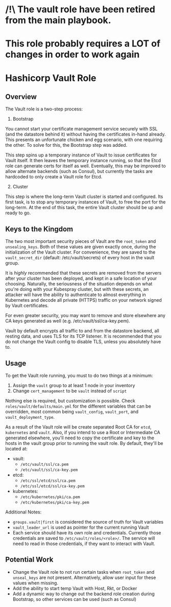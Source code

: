 # /!\ The vault role have been retired from the main playbook.
# This role probably requires a LOT of changes in order to work again

Hashicorp Vault Role
====================

Overview
--------

The Vault role is a two-step process:

1. Bootstrap

You cannot start your certificate management service securely with SSL (and
the datastore behind it) without having the certificates in-hand already. This
presents an unfortunate chicken and egg scenario, with one requiring the other.
To solve for this, the Bootstrap step was added.

This step spins up a temporary instance of Vault to issue certificates for
Vault itself. It then leaves the temporary instance running, so that the Etcd
role can generate certs for itself as well. Eventually, this may be improved
to allow alternate backends (such as Consul), but currently the tasks are
hardcoded to only create a Vault role for Etcd.

2. Cluster

This step is where the long-term Vault cluster is started and configured. Its
first task, is to stop any temporary instances of Vault, to free the port for
the long-term. At the end of this task, the entire Vault cluster should be up
and ready to go.

Keys to the Kingdom
-------------------

The two most important security pieces of Vault are the ``root_token``
and ``unsealing_keys``. Both of these values are given exactly once, during
the initialization of the Vault cluster. For convenience, they are saved
to the ``vault_secret_dir`` (default: /etc/vault/secrets) of every host in the
vault group.

It is *highly* recommended that these secrets are removed from the servers after
your cluster has been deployed, and kept in a safe location of your choosing.
Naturally, the seriousness of the situation depends on what you're doing with
your Kubespray cluster, but with these secrets, an attacker will have the ability
to authenticate to almost everything in Kubernetes and decode all private
(HTTPS) traffic on your network signed by Vault certificates.

For even greater security, you may want to remove and store elsewhere any
CA keys generated as well (e.g. /etc/vault/ssl/ca-key.pem).

Vault by default encrypts all traffic to and from the datastore backend, all
resting data, and uses TLS for its TCP listener. It is recommended that you
do not change the Vault config to disable TLS, unless you absolutely have to.

Usage
-----

To get the Vault role running, you must to do two things at a minimum:

1. Assign the ``vault`` group to at least 1 node in your inventory
1. Change ``cert_management`` to be ``vault`` instead of ``script``

Nothing else is required, but customization is possible. Check
``roles/vault/defaults/main.yml`` for the different variables that can be
overridden, most common being ``vault_config``, ``vault_port``, and
``vault_deployment_type``.

As a result of the Vault role will be create separated Root CA for `etcd`,
`kubernetes` and `vault`. Also, if you intend to use a Root or Intermediate CA
generated elsewhere, you'll need to copy the certificate and key to the hosts in the vault group prior to running the vault role. By default, they'll be located at:

* vault:
  * ``/etc/vault/ssl/ca.pem``
  * ``/etc/vault/ssl/ca-key.pem``
* etcd:
  * ``/etc/ssl/etcd/ssl/ca.pem``
  * ``/etc/ssl/etcd/ssl/ca-key.pem``
* kubernetes:
  * ``/etc/kubernetes/pki/ca.pem``
  * ``/etc/kubernetes/pki/ca-key.pem``

Additional Notes:

- ``groups.vault|first`` is considered the source of truth for Vault variables
- ``vault_leader_url`` is used as pointer for the current running Vault
- Each service should have its own role and credentials. Currently those
  credentials are saved to ``/etc/vault/roles/<role>/``. The service will
  need to read in those credentials, if they want to interact with Vault.

Potential Work
--------------

- Change the Vault role to not run certain tasks when ``root_token`` and
  ``unseal_keys`` are not present. Alternatively, allow user input for these
  values when missing.
- Add the ability to start temp Vault with Host, Rkt, or Docker
- Add a dynamic way to change out the backend role creation during Bootstrap,
  so other services can be used (such as Consul)
